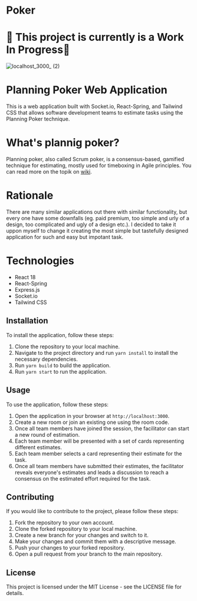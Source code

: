# Poker

# 🚧 This project is currently is a Work In Progress🚧

![localhost_3000_ (2)](https://user-images.githubusercontent.com/33729448/227790128-51b170a2-5f13-4de0-a51c-80470d310ed2.png)

# Planning Poker Web Application

This is a web application built with Socket.io, React-Spring, and Tailwind CSS that allows software development teams to estimate tasks using the Planning Poker technique.

# What's plannig poker?
Planning poker, also called Scrum poker, is a consensus-based, gamified technique for estimating, mostly used for timeboxing in Agile principles. You can read more on the topik on [wiki](https://en.wikipedia.org/wiki/Planning_poker).

# Rationale
There are many similar applications out there with similar functionality, but every one have some downfalls (eg. paid premium, too simple and urly of a design, too complicated and ugly of a design etc.). I decided to take it uppon myself to change it creating the most simple but tastefully designed application for such and easy but impotant task. 

# Technologies
- React 18
- React-Spring
- Express.js
- Socket.io
- Tailwind CSS

## Installation

To install the application, follow these steps:

1. Clone the repository to your local machine.
2. Navigate to the project directory and run `yarn install` to install the necessary dependencies.
3. Run `yarn build` to build the application.
4. Run `yarn start` to run the application.

## Usage

To use the application, follow these steps:

1. Open the application in your browser at `http://localhost:3000`.
2. Create a new room or join an existing one using the room code.
3. Once all team members have joined the session, the facilitator can start a new round of estimation.
4. Each team member will be presented with a set of cards representing different estimates.
5. Each team member selects a card representing their estimate for the task.
6. Once all team members have submitted their estimates, the facilitator reveals everyone's estimates and leads a discussion to reach a consensus on the estimated effort required for the task.

## Contributing

If you would like to contribute to the project, please follow these steps:

1. Fork the repository to your own account.
2. Clone the forked repository to your local machine.
3. Create a new branch for your changes and switch to it.
4. Make your changes and commit them with a descriptive message.
5. Push your changes to your forked repository.
6. Open a pull request from your branch to the main repository.

## License

This project is licensed under the MIT License - see the LICENSE file for details.
